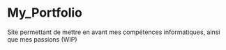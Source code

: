 # My_Portfolio
Site permettant de mettre en avant mes compétences informatiques, ainsi que mes passions (WIP)
